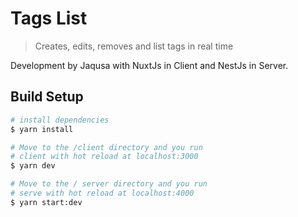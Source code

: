 # Tags List

> Creates, edits, removes and list tags in real time

Development by Jaqusa with NuxtJs in Client and NestJs in Server.

## Build Setup

```bash
# install dependencies
$ yarn install

# Move to the /client directory and you run
# client with hot reload at localhost:3000
$ yarn dev

# Move to the / server directory and you run
# serve with hot reload at localhost:4000
$ yarn start:dev

```
